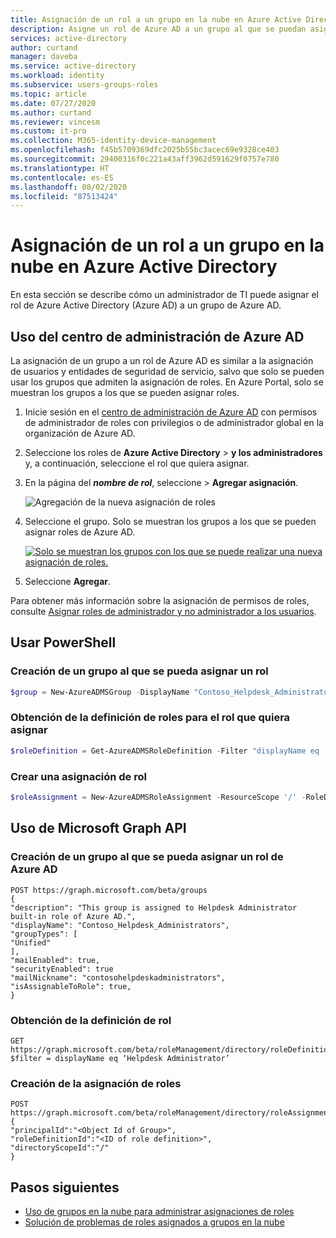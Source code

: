 ```yaml
---
title: Asignación de un rol a un grupo en la nube en Azure Active Directory | Microsoft Docs
description: Asigne un rol de Azure AD a un grupo al que se puedan asignar roles en Azure Portal, PowerShell o Graph API.
services: active-directory
author: curtand
manager: daveba
ms.service: active-directory
ms.workload: identity
ms.subservice: users-groups-roles
ms.topic: article
ms.date: 07/27/2020
ms.author: curtand
ms.reviewer: vincesm
ms.custom: it-pro
ms.collection: M365-identity-device-management
ms.openlocfilehash: f45b5709369dfc2025b55bc3acec69e9328ce403
ms.sourcegitcommit: 29400316f0c221a43aff3962d591629f0757e780
ms.translationtype: HT
ms.contentlocale: es-ES
ms.lasthandoff: 08/02/2020
ms.locfileid: "87513424"
---
```

# <a name="assign-a-role-to-a-cloud-group-in-azure-active-directory"></a>Asignación de un rol a un grupo en la nube en Azure Active Directory

En esta sección se describe cómo un administrador de TI puede asignar el rol de Azure Active Directory (Azure AD) a un grupo de Azure AD.

## <a name="using-azure-ad-admin-center"></a>Uso del centro de administración de Azure AD

La asignación de un grupo a un rol de Azure AD es similar a la asignación de usuarios y entidades de seguridad de servicio, salvo que solo se pueden usar los grupos que admiten la asignación de roles. En Azure Portal, solo se muestran los grupos a los que se pueden asignar roles.

1. Inicie sesión en el [centro de administración de Azure AD](https://portal.azure.com/#blade/Microsoft_AAD_IAM/ActiveDirectoryMenuBlade/Overview) con permisos de administrador de roles con privilegios o de administrador global en la organización de Azure AD.

1. Seleccione los roles de **Azure Active Directory** > **y los administradores** y, a continuación, seleccione el rol que quiera asignar.

1. En la página del ***nombre de rol***, seleccione > **Agregar asignación**.

   ![Agregación de la nueva asignación de roles](./media/roles-groups-assign-role/add-assignment.png)

1. Seleccione el grupo. Solo se muestran los grupos a los que se pueden asignar roles de Azure AD.

    [![Solo se muestran los grupos con los que se puede realizar una nueva asignación de roles.](media/roles-groups-assign-role/eligible-groups.png "Solo se muestran los grupos con los que se puede realizar una nueva asignación de roles.")](media/roles-groups-assign-role/eligible-groups.png#lightbox)

1. Seleccione **Agregar**.

Para obtener más información sobre la asignación de permisos de roles, consulte [Asignar roles de administrador y no administrador a los usuarios](../fundamentals/active-directory-users-assign-role-azure-portal.md).

## <a name="using-powershell"></a>Usar PowerShell

### <a name="create-a-group-that-can-be-assigned-to-role"></a>Creación de un grupo al que se pueda asignar un rol

```powershell
$group = New-AzureADMSGroup -DisplayName "Contoso_Helpdesk_Administrators" -Description "This group is assigned to Helpdesk Administrator built-in role in Azure AD." -MailEnabled $true -SecurityEnabled $true -MailNickName "contosohelpdeskadministrators" -IsAssignableToRole $true 
```

### <a name="get-the-role-definition-for-the-role-you-want-to-assign"></a>Obtención de la definición de roles para el rol que quiera asignar

```powershell
$roleDefinition = Get-AzureADMSRoleDefinition -Filter "displayName eq 'Helpdesk Administrator'" 
```

### <a name="create-a-role-assignment"></a>Crear una asignación de rol

```powershell
$roleAssignment = New-AzureADMSRoleAssignment -ResourceScope '/' -RoleDefinitionId $roleDefinition.Id -PrincipalId $group.Id 
```

## <a name="using-microsoft-graph-api"></a>Uso de Microsoft Graph API

### <a name="create-a-group-that-can-be-assigned-azure-ad-role"></a>Creación de un grupo al que se pueda asignar un rol de Azure AD

```
POST https://graph.microsoft.com/beta/groups
{
"description": "This group is assigned to Helpdesk Administrator built-in role of Azure AD.",
"displayName": "Contoso_Helpdesk_Administrators",
"groupTypes": [
"Unified"
],
"mailEnabled": true,
"securityEnabled": true
"mailNickname": "contosohelpdeskadministrators",
"isAssignableToRole": true,
}
```

### <a name="get-the-role-definition"></a>Obtención de la definición de rol

```
GET https://graph.microsoft.com/beta/roleManagement/directory/roleDefinitions?$filter = displayName eq ‘Helpdesk Administrator’
```

### <a name="create-the-role-assignment"></a>Creación de la asignación de roles

```
POST https://graph.microsoft.com/beta/roleManagement/directory/roleAssignments
{
"principalId":"<Object Id of Group>",
"roleDefinitionId":"<ID of role definition>",
"directoryScopeId":"/"
}
```
## <a name="next-steps"></a>Pasos siguientes

- [Uso de grupos en la nube para administrar asignaciones de roles](roles-groups-concept.md)
- [Solución de problemas de roles asignados a grupos en la nube](roles-groups-faq-troubleshooting.md)
